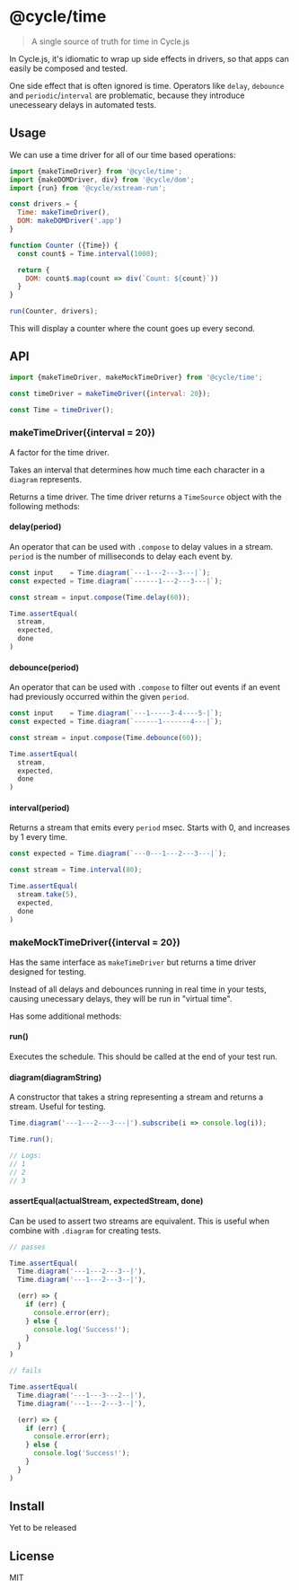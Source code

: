 # @cycle/time

> A single source of truth for time in Cycle.js

In Cycle.js, it's idiomatic to wrap up side effects in drivers, so that apps can easily be composed and tested.

One side effect that is often ignored is time. Operators like `delay`, `debounce` and `periodic`/`interval` are problematic, because they introduce unecesseary delays in automated tests.

## Usage

We can use a time driver for all of our time based operations:

```js
import {makeTimeDriver} from '@cycle/time';
import {makeDOMDriver, div} from '@cycle/dom';
import {run} from '@cycle/xstream-run';

const drivers = {
  Time: makeTimeDriver(),
  DOM: makeDOMDriver('.app')
}

function Counter ({Time}) {
  const count$ = Time.interval(1000);

  return {
    DOM: count$.map(count => div(`Count: ${count}`))
  }
}

run(Counter, drivers);
```

This will display a counter where the count goes up every second.

## API

```js
import {makeTimeDriver, makeMockTimeDriver} from '@cycle/time';

const timeDriver = makeTimeDriver({interval: 20});

const Time = timeDriver();
```

### makeTimeDriver({interval = 20})
A factor for the time driver.

Takes an interval that determines how much time each character in a `diagram` represents.

Returns a time driver. The time driver returns a `TimeSource` object with the following methods:

#### delay(period)
An operator that can be used with `.compose` to delay values in a stream. `period` is the number of milliseconds to delay each event by.

```js
const input    = Time.diagram(`---1---2---3---|`);
const expected = Time.diagram(`------1---2---3---|`);

const stream = input.compose(Time.delay(60));

Time.assertEqual(
  stream,
  expected,
  done
)
```

#### debounce(period)
An operator that can be used with `.compose` to filter out events if an event had previously occurred within the given `period`.

```js
const input    = Time.diagram(`---1-----3-4----5-|`);
const expected = Time.diagram(`------1-------4---|`);

const stream = input.compose(Time.debounce(60));

Time.assertEqual(
  stream,
  expected,
  done
)
```

#### interval(period)
Returns a stream that emits every `period` msec. Starts with 0, and increases by 1 every time.

```js
const expected = Time.diagram(`---0---1---2---3---|`);

const stream = Time.interval(80);

Time.assertEqual(
  stream.take(5),
  expected,
  done
)
```

### makeMockTimeDriver({interval = 20})

Has the same interface as `makeTimeDriver` but returns a time driver designed for testing.

Instead of all delays and debounces running in real time in your tests, causing unecessary delays, they will be run in "virtual time".

Has some additional methods:

#### run()
Executes the schedule. This should be called at the end of your test run.

#### diagram(diagramString)
A constructor that takes a string representing a stream and returns a stream. Useful for testing.

```js
Time.diagram('---1---2---3---|').subscribe(i => console.log(i));

Time.run();

// Logs:
// 1
// 2
// 3
```

#### assertEqual(actualStream, expectedStream, done)
Can be used to assert two streams are equivalent. This is useful when combine with `.diagram` for creating tests.

```js
// passes

Time.assertEqual(
  Time.diagram('---1---2---3--|'),
  Time.diagram('---1---2---3--|'),

  (err) => {
    if (err) {
      console.error(err);
    } else {
      console.log('Success!');
    }
  }
)

// fails

Time.assertEqual(
  Time.diagram('---1---3---2--|'),
  Time.diagram('---1---2---3--|'),

  (err) => {
    if (err) {
      console.error(err);
    } else {
      console.log('Success!');
    }
  }
)
```

## Install

Yet to be released

## License

MIT


